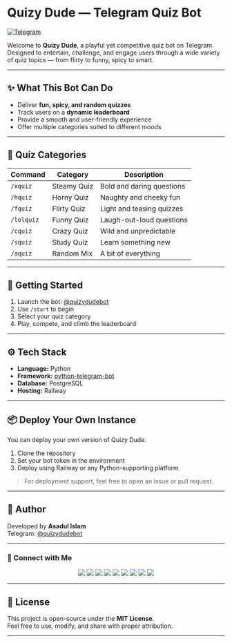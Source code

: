 # Quizy Dude — Telegram Quiz Bot  
[![Telegram](https://img.shields.io/badge/Launch%20Bot-@quizydudebot-0088cc?style=for-the-badge&logo=telegram)](https://t.me/quizydudebot)

Welcome to **Quizy Dude**, a playful yet competitive quiz bot on Telegram. Designed to entertain, challenge, and engage users through a wide variety of quiz topics — from flirty to funny, spicy to smart.

---

## ✨ What This Bot Can Do

- Deliver **fun, spicy, and random quizzes**
- Track users on a **dynamic leaderboard**
- Provide a smooth and user-friendly experience
- Offer multiple categories suited to different moods

---

## 🎯 Quiz Categories

| Command    | Category               | Description                |
|------------|------------------------|----------------------------|
| `/xquiz`   | Steamy Quiz            | Bold and daring questions  |
| `/hquiz`   | Horny Quiz             | Naughty and cheeky fun     |
| `/fquiz`   | Flirty Quiz            | Light and teasing quizzes  |
| `/lolquiz` | Funny Quiz             | Laugh-out-loud questions   |
| `/cquiz`   | Crazy Quiz             | Wild and unpredictable     |
| `/squiz`   | Study Quiz             | Learn something new        |
| `/aquiz`   | Random Mix             | A bit of everything         |

---

## 🚀 Getting Started

1. Launch the bot: [@quizydudebot](https://t.me/quizydudebot)  
2. Use `/start` to begin  
3. Select your quiz category  
4. Play, compete, and climb the leaderboard

---

## ⚙️ Tech Stack

- **Language:** Python  
- **Framework:** [python-telegram-bot](https://github.com/python-telegram-bot/python-telegram-bot)  
- **Database:** PostgreSQL  
- **Hosting:** Railway  

---

## 📦 Deploy Your Own Instance

You can deploy your own version of Quizy Dude.

1. Clone the repository  
2. Set your bot token in the environment  
3. Deploy using Railway or any Python-supporting platform

> For deployment support, feel free to open an issue or pull request.

---

## 👤 Author

Developed by **Asadul Islam**  
Telegram: [@quizydudebot](https://t.me/quizydudebot)

---

### 💌 Connect with Me

<p align="center">
  <a href="https://t.me/asad_ofc"><img src="https://img.shields.io/badge/Telegram-2CA5E0?style=for-the-badge&logo=telegram&logoColor=white" /></a>
  <a href="mailto:mr.asadul.islam00@gmail.com"><img src="https://img.shields.io/badge/Gmail-D14836?style=for-the-badge&logo=gmail&logoColor=white" /></a>
  <a href="https://youtube.com/@asad_ofc"><img src="https://img.shields.io/badge/YouTube-FF0000?style=for-the-badge&logo=youtube&logoColor=white" /></a>
  <a href="https://instagram.com/aasad_ofc"><img src="https://img.shields.io/badge/Instagram-E4405F?style=for-the-badge&logo=instagram&logoColor=white" /></a>
  <a href="https://tiktok.com/@asad_ofc"><img src="https://img.shields.io/badge/TikTok-000000?style=for-the-badge&logo=tiktok&logoColor=white" /></a>
  <a href="https://x.com/asad_ofc"><img src="https://img.shields.io/badge/X-000000?style=for-the-badge&logo=twitter&logoColor=white" /></a>
  <a href="https://facebook.com/aasad.ofc"><img src="https://img.shields.io/badge/Facebook-1877F2?style=for-the-badge&logo=facebook&logoColor=white" /></a>
  <a href="https://www.threads.net/@aasad_ofc"><img src="https://img.shields.io/badge/Threads-000000?style=for-the-badge&logo=threads&logoColor=white" /></a>
  <a href="https://discord.com/users/1067999831416635473"><img src="https://img.shields.io/badge/Discord-asad__ofc-5865F2?style=for-the-badge&logo=discord&logoColor=white" /></a>
</p>

---

## 📄 License

This project is open-source under the **MIT License**.  
Feel free to use, modify, and share with proper attribution.

---
